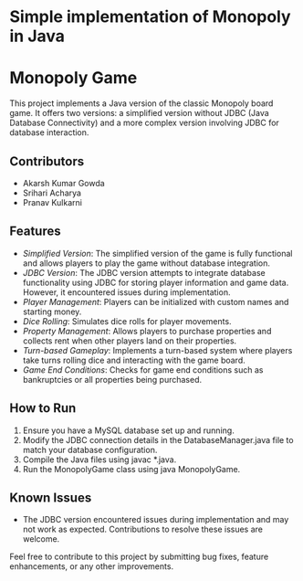 # Simple implementation of Monopoly in Java
# Monopoly Game

This project implements a Java version of the classic Monopoly board game. It offers two versions: a simplified version without JDBC (Java Database Connectivity) and a more complex version involving JDBC for database interaction. 

## Contributors

- Akarsh Kumar Gowda
- Srihari Acharya
- Pranav Kulkarni

## Features

- *Simplified Version*: The simplified version of the game is fully functional and allows players to play the game without database integration.
- *JDBC Version*: The JDBC version attempts to integrate database functionality using JDBC for storing player information and game data. However, it encountered issues during implementation.
- *Player Management*: Players can be initialized with custom names and starting money.
- *Dice Rolling*: Simulates dice rolls for player movements.
- *Property Management*: Allows players to purchase properties and collects rent when other players land on their properties.
- *Turn-based Gameplay*: Implements a turn-based system where players take turns rolling dice and interacting with the game board.
- *Game End Conditions*: Checks for game end conditions such as bankruptcies or all properties being purchased.

## How to Run

1. Ensure you have a MySQL database set up and running.
2. Modify the JDBC connection details in the DatabaseManager.java file to match your database configuration.
3. Compile the Java files using javac *.java.
4. Run the MonopolyGame class using java MonopolyGame.

## Known Issues

- The JDBC version encountered issues during implementation and may not work as expected. Contributions to resolve these issues are welcome.

Feel free to contribute to this project by submitting bug fixes, feature enhancements, or any other improvements.
